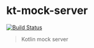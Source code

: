 # kt-mock-server

[![Build Status](https://travis-ci.org/shavit/kt-mock-server.svg?branch=master)](https://travis-ci.org/shavit/kt-mock-server)

> Kotlin mock server
